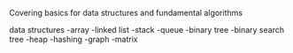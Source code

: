 Covering basics for data structures and fundamental algorithms

data structures
-array
-linked list
-stack
-queue
-binary tree
-binary search tree
-heap
-hashing
-graph
-matrix
